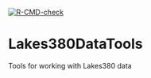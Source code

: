<!-- badges: start -->
[![R-CMD-check](https://github.com/nickmckay/Lakes380DataTools/actions/workflows/R-CMD-check.yaml/badge.svg)](https://github.com/nickmckay/Lakes380DataTools/actions/workflows/R-CMD-check.yaml)
<!-- badges: end -->

# Lakes380DataTools
Tools for working with Lakes380 data

